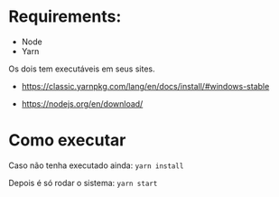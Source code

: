 # Requirements:
* Node
* Yarn

Os dois tem executáveis em seus sites.

* https://classic.yarnpkg.com/lang/en/docs/install/#windows-stable

* https://nodejs.org/en/download/

# Como executar

Caso não tenha executado ainda:
`yarn install`

Depois é só rodar o sistema:
`yarn start`

